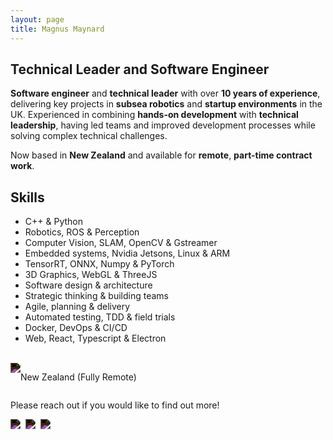 ```yaml
---
layout: page
title: Magnus Maynard
---
```


## Technical Leader and Software Engineer
**Software engineer** and **technical leader** with over **10 years of experience**, delivering key projects in **subsea robotics** and **startup environments** in the UK. Experienced in combining **hands-on development** with **technical leadership**, having led teams and improved development processes while solving complex technical challenges.

Now based in **New Zealand** and available for **remote**, **part-time contract work**.

## Skills
- C++ & Python
- Robotics, ROS & Perception
- Computer Vision, SLAM, OpenCV & Gstreamer
- Embedded systems, Nvidia Jetsons, Linux & ARM
- TensorRT, ONNX, Numpy & PyTorch
- 3D Graphics, WebGL & ThreeJS
- Software design & architecture
- Strategic thinking & building teams
- Agile, planning & delivery
- Automated testing, TDD & field trials
- Docker, DevOps & CI/CD
- Web, React, Typescript & Electron

<br>
<div style="display: flex;">
  <img aria-hidden="true" style="filter: invert(1.0);" src="{{ '/assets/icons/location.svg' | relative_url }}"/>
  <p>New Zealand (Fully Remote)</p>
</div>


Please reach out if you would like to find out more!

<div style="display: flex;">
  <a href="mailto:contact@magnus.co.uk" style="display: flex; margin-right:8px;">
    <img aria-hidden="true" style="filter: invert(1.0)" src="{{ '/assets/icons/email.svg' | relative_url }}"/>
  </a>
  <a href="https://www.linkedin.com/in/magnus-maynard" style="display: flex; margin-right:8px;">
      <img aria-hidden="true" style="filter: invert(1.0);" src="{{ '/assets/icons/linkedin.svg' | relative_url }}"/>
  </a>
  <a href="https://www.github.com/magnusmaynard" style="display: flex; margin-right:8px;">
      <img aria-hidden="true" style="filter: invert(1.0);" src="{{ '/assets/icons/github.svg' | relative_url }}"/>
  </a>
</div>
